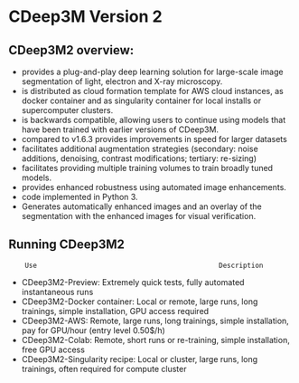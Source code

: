 # CDeep3M Version 2
[speedup]: https://giterdone.crbs.ucsd.edu/ncmir/cdeep3m_py3/-/wikis/Speed-up-processing-time
[validation]: https://giterdone.crbs.ucsd.edu/ncmir/cdeep3m_py3/-/wikis/Add-Validation-to-training
[transferlearning]: https://giterdone.crbs.ucsd.edu/ncmir/cdeep3m_py3/-/wikis/TransferLearning
[cdeep3mbiorxiv]: https://www.biorxiv.org/content/early/2018/06/21/353425
[cdeep3mnaturemethods]: https://rdcu.be/5zIF
[dockercdeep3m]: https://hub.docker.com/r/ncmir/cdeep3m



## CDeep3M2 overview:

 * provides a plug-and-play deep learning solution for large-scale image segmentation of light, electron and X-ray microscopy.
 * is distributed as cloud formation template for AWS cloud instances, as docker container and as singularity container for local installs or supercomputer clusters.
 * is backwards compatible, allowing users to continue using models that have been trained with earlier versions of CDeep3M.
 * compared to v1.6.3 provides improvements in speed for larger datasets
 * facilitates additional augmentation strategies (secondary: noise additions, denoising, contrast modifications; tertiary: re-sizing)
 * facilitates providing multiple training volumes to train broadly tuned models.
 * provides enhanced robustness using automated image enhancements.
 * code implemented in Python 3.
 * Generates automatically enhanced images and an overlay of the segmentation with the enhanced images for visual verification.

## Running CDeep3M2

        Use                                             Description
 * CDeep3M2-Preview:            Extremely quick tests, fully automated instantaneous runs
 * CDeep3M2-Docker container:   Local or remote, large runs, long trainings, simple installation, GPU access required
 * CDeep3M2-AWS:                Remote, large runs, long trainings, simple installation, pay for GPU/hour (entry level 0.50$/h)
 * CDeep3M2-Colab:              Remote, short runs or re-training, simple installation, free GPU access
 * CDeep3M2-Singularity recipe: Local or cluster, large runs, long trainings, often required for compute cluster
